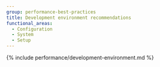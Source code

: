 ```yaml
---
group: performance-best-practices
title: Development environment recommendations
functional_areas:
  - Configuration
  - System
  - Setup
---
```


{% include performance/development-environment.md %}